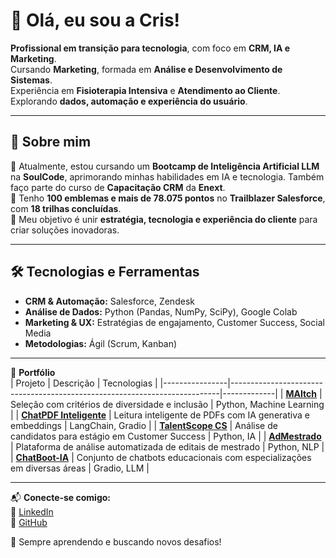 # 👋 Olá, eu sou a Cris!  

**Profissional em transição para tecnologia**, com foco em **CRM, IA e Marketing**.  
Cursando **Marketing**, formada em **Análise e Desenvolvimento de Sistemas**.  
Experiência em **Fisioterapia Intensiva** e **Atendimento ao Cliente**.  
Explorando **dados, automação e experiência do usuário**.  

---

## 🚀 Sobre mim  

🔹 Atualmente, estou cursando um **Bootcamp de Inteligência Artificial LLM** na **SoulCode**, aprimorando minhas habilidades em IA e tecnologia. Também faço parte do curso de **Capacitação CRM** da **Enext**.  
🔹 Tenho **100 emblemas e mais de 78.075 pontos** no **Trailblazer Salesforce**, com **18 trilhas concluídas**.  
🔹 Meu objetivo é unir **estratégia, tecnologia e experiência do cliente** para criar soluções inovadoras.  

---

## 🛠️ Tecnologias e Ferramentas  

- **CRM & Automação:** Salesforce, Zendesk  
- **Análise de Dados:** Python (Pandas, NumPy, SciPy), Google Colab  
- **Marketing & UX:** Estratégias de engajamento, Customer Success, Social Media  
- **Metodologias:** Ágil (Scrum, Kanban)  

---

🧩 **Portfólio**  
| Projeto         | Descrição                                                                 | Tecnologias |
|----------------|---------------------------------------------------------------------------|-------------|
| [**MAItch**](https://github.com/crislenenunes/MAItch)         | Seleção com critérios de diversidade e inclusão                          | Python, Machine Learning  |
| [**ChatPDF Inteligente**](https://github.com/crislenenunes/ChatPDFInteligente)        | Leitura inteligente de PDFs com IA generativa e embeddings               | LangChain, Gradio |
| [**TalentScope CS**](https://github.com/crislenenunes/TalentScopeCS) | Análise de candidatos para estágio em Customer Success                   | Python, IA  |
| [**AdMestrado**](https://github.com/crislenenunes/AdMestrado)     | Plataforma de análise automatizada de editais de mestrado                | Python, NLP |
| [**ChatBoot-IA**](https://github.com/crislenenunes)    | Conjunto de chatbots educacionais com especializações em diversas áreas  | Gradio, LLM |




---

📬 **Conecte-se comigo:**  
🔗 [LinkedIn](https://www.linkedin.com/in/crislenenunes)  
🔗 [GitHub](https://github.com/crislenenunes)  

🚀 Sempre aprendendo e buscando novos desafios!  
